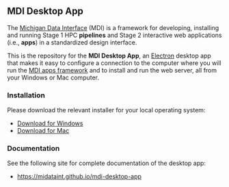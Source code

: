 ## MDI Desktop App

The [Michigan Data Interface](https://midataint.github.io/) (MDI) 
is a framework for developing, installing and running 
Stage 1 HPC **pipelines** and Stage 2 interactive web applications 
(i.e., **apps**) in a standardized design interface.

This is the repository for the **MDI Desktop App**,
an [Electron](https://www.electronjs.org/) desktop app
that makes it easy to configure a connection to the computer
where you will run the
[MDI apps framework](https://midataint.github.io/mdi-apps-framework/docs/overview)
and to install and run the web server, all from your Windows or Mac
computer.

### Installation

Please download the relevant installer for your local operating system:
- [Download for Windows](https://github.com/MiDataInt/mdi-desktop-app/releases/latest/download/mdi-desktop-app-Setup.exe)
- [Download for Mac](https://github.com/MiDataInt/mdi-desktop-app/releases/latest/download/mdi-desktop-app.dmg)

### Documentation

See the following site for complete documentation of the desktop app:

- <https://midataint.github.io/mdi-desktop-app>
